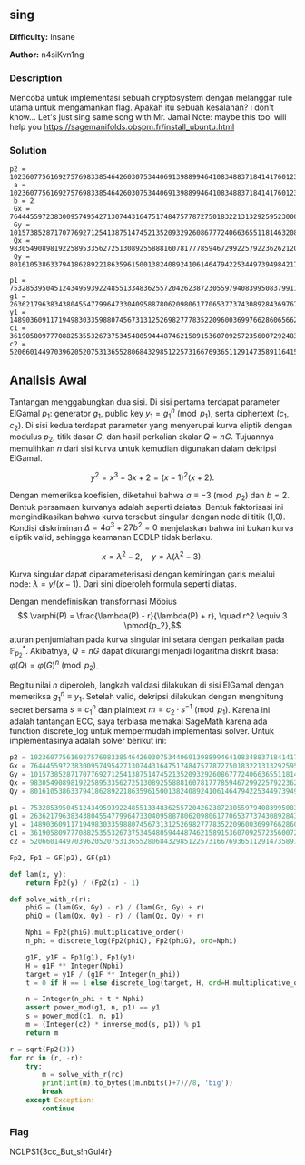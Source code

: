 ## sing

**Difficulty:** Insane

**Author:** n4siKvn1ng

### Description

Mencoba untuk implementasi sebuah cryptosystem dengan melanggar rule utama untuk mengamankan flag. Apakah itu sebuah kesalahan? i don't know... Let's just sing same song with Mr. Jamal Note: maybe this tool will help you https://sagemanifolds.obspm.fr/install_ubuntu.html

### Solution

```
p2 = 102360775616927576983385464260307534406913988994641083488371841417601237589487
 a = 102360775616927576983385464260307534406913988994641083488371841417601237589484
 b = 2
 Gx = 7644455972383009574954271307443164751748475778727501832213132925952300024545
 Gy = 101573852871707769271254138751474521352093292608677724066365511814632080362920
 Qx = 98305490898192258953356272513089255888160781777859467299225792236262120691981
 Qy = 80161053863379418628922186359615001382408924106146479422534497394984217418641

p1 = 75328539504512434959392248551334836255720426238723055979408399508379911242257
g1 = 26362179638343804554779964733040958878062098061770653773743089284369767183984
y1 = 14890360911719498303359880745673131252698277783522096003699766286065662181192
c1 = 36190580977708825355326737534548059444874621589153607092572356007292483493417
c2 = 52066014497039620520753136552806843298512257316676936511291473589116415755657
```

## Analisis Awal

Tantangan menggabungkan dua sisi. Di sisi pertama terdapat parameter ElGamal $p_1$: generator $g_1$, public key $y_1 = g_1^n \pmod{p_1}$, serta ciphertext $(c_1, c_2)$. Di sisi kedua terdapat parameter yang menyerupai kurva eliptik dengan modulus $p_2$, titik dasar $G$, dan hasil perkalian skalar $Q = nG$. Tujuannya memulihkan $n$ dari sisi kurva untuk kemudian digunakan dalam dekripsi ElGamal.

$$
 y^2 = x^3 - 3x + 2 = (x-1)^2(x+2).
$$

Dengan memeriksa koefisien, diketahui bahwa $a \equiv -3 \pmod{p_2}$ dan $b = 2$. Bentuk persamaan kurvanya adalah seperti daiatas. Bentuk faktorisasi ini mengindikasikan bahwa kurva tersebut singular dengan node di titik (1,0). Kondisi diskriminan $\Delta = 4a^3 + 27b^2 = 0$ menjelaskan bahwa ini bukan kurva eliptik valid, sehingga keamanan ECDLP tidak berlaku.

$$
  x = \lambda^2 - 2, \quad y = \lambda(\lambda^2 - 3).
$$

Kurva singular dapat diparameterisasi dengan kemiringan garis melalui node: $\lambda = y/(x-1)$. Dari sini diperoleh formula seperti diatas.

Dengan mendefinisikan transformasi Möbius $$ \varphi(P) = \frac{\lambda(P) - r}{\lambda(P) + r}, \quad r^2 \equiv 3 \pmod{p_2},$$ aturan penjumlahan pada kurva singular ini setara dengan perkalian pada $\mathbb{F}_{p_2}^*$. Akibatnya, $Q = nG$ dapat dikurangi menjadi logaritma diskrit biasa: $\varphi(Q) = \varphi(G)^n \pmod{p_2}$.

Begitu nilai $n$ diperoleh, langkah validasi dilakukan di sisi ElGamal dengan memeriksa $g_1^n \equiv y_1$. Setelah valid, dekripsi dilakukan dengan menghitung secret bersama $s = c_1^n$ dan plaintext $m = c_2 · s^{-1} \pmod{p_1}$. Karena ini adalah tantangan ECC, saya terbiasa memakai SageMath karena ada function discrete_log untuk mempermudah implementasi solver. Untuk implementasinya adalah solver berikut ini:

```python
p2 = 102360775616927576983385464260307534406913988994641083488371841417601237589487
Gx = 7644455972383009574954271307443164751748475778727501832213132925952300024545
Gy = 101573852871707769271254138751474521352093292608677724066365511814632080362920
Qx = 98305490898192258953356272513089255888160781777859467299225792236262120691981
Qy = 80161053863379418628922186359615001382408924106146479422534497394984217418641

p1 = 75328539504512434959392248551334836255720426238723055979408399508379911242257
g1 = 26362179638343804554779964733040958878062098061770653773743089284369767183984
y1 = 14890360911719498303359880745673131252698277783522096003699766286065662181192
c1 = 36190580977708825355326737534548059444874621589153607092572356007292483493417
c2 = 52066014497039620520753136552806843298512257316676936511291473589116415755657

Fp2, Fp1 = GF(p2), GF(p1)

def lam(x, y):
    return Fp2(y) / (Fp2(x) - 1)

def solve_with_r(r):
    phiG = (lam(Gx, Gy) - r) / (lam(Gx, Gy) + r)
    phiQ = (lam(Qx, Qy) - r) / (lam(Qx, Qy) + r)

    Nphi = Fp2(phiG).multiplicative_order()
    n_phi = discrete_log(Fp2(phiQ), Fp2(phiG), ord=Nphi)

    g1F, y1F = Fp1(g1), Fp1(y1)
    H = g1F ** Integer(Nphi)
    target = y1F / (g1F ** Integer(n_phi))
    t = 0 if H == 1 else discrete_log(target, H, ord=H.multiplicative_order())

    n = Integer(n_phi + t * Nphi)
    assert power_mod(g1, n, p1) == y1
    s = power_mod(c1, n, p1)
    m = (Integer(c2) * inverse_mod(s, p1)) % p1
    return m

r = sqrt(Fp2(3))
for rc in (r, -r):
    try:
        m = solve_with_r(rc)
        print(int(m).to_bytes((m.nbits()+7)//8, 'big'))
        break
    except Exception:
        continue
```

### Flag

NCLPS1{3cc_But_s!nGul4r}